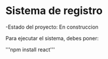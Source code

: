 <h1> Sistema de registro</h1>

-Estado del proyecto: En construccion 

Para ejecutar el sistema, debes poner: 

'''npm install react'''

